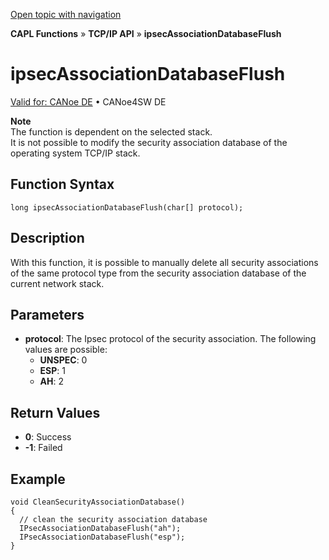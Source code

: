 [Open topic with navigation](../../../../../CANoeDEFamily.htm#Topics/CAPLFunctions/TCPIPAPI/Functions/CAPLfunctionIpsecAssociationDatabaseFlush.md)

**CAPL Functions** » **TCP/IP API** » **ipsecAssociationDatabaseFlush**

# ipsecAssociationDatabaseFlush

[Valid for: CANoe DE](../../../Shared/FeatureAvailability.md) • CANoe4SW DE

**Note**  
The function is dependent on the selected stack.  
It is not possible to modify the security association database of the operating system TCP/IP stack.

## Function Syntax

```plaintext
long ipsecAssociationDatabaseFlush(char[] protocol);
```

## Description

With this function, it is possible to manually delete all security associations of the same protocol type from the security association database of the current network stack.

## Parameters

- **protocol**: The Ipsec protocol of the security association. The following values are possible:
  - **UNSPEC**: 0
  - **ESP**: 1
  - **AH**: 2

## Return Values

- **0**: Success
- **-1**: Failed

## Example

```plaintext
void CleanSecurityAssociationDatabase()
{
  // clean the security association database
  IPsecAssociationDatabaseFlush("ah");
  IPsecAssociationDatabaseFlush("esp");
}
```
